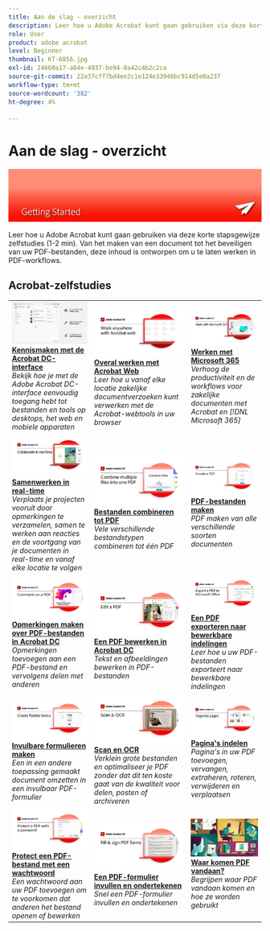```yaml
---
title: Aan de slag - overzicht
description: Leer hoe u Adobe Acrobat kunt gaan gebruiken via deze korte stapsgewijze tutorials (1-2 min)
role: User
product: adobe acrobat
level: Beginner
thumbnail: KT-6856.jpg
exl-id: 24660a17-a04e-4937-be94-0a42c4b2c2ca
source-git-commit: 22a37cff7bd4ee2c1e124e33946bc914d5e0a237
workflow-type: tm+mt
source-wordcount: '382'
ht-degree: 4%

---
```


# Aan de slag - overzicht

![Aan de slag met Acrobat](../assets/Hero-GettingStarted.png)

Leer hoe u Adobe Acrobat kunt gaan gebruiken via deze korte stapsgewijze zelfstudies (1-2 min). Van het maken van een document tot het beveiligen van uw PDF-bestanden, deze inhoud is ontworpen om u te laten werken in PDF-workflows.

## Acrobat-zelfstudies

<table style="table-layout:fixed">
<tr>
  <td>
    <a href="get-to-know-the-acrobat-dc-interface.md">
      <img alt="Kennismaken met de Acrobat DC-interface" src="../assets/Interface.jpg" />
    </a>
    <div>
    <a href="get-to-know-the-acrobat-dc-interface.md"><strong>Kennismaken met de Acrobat DC-interface</strong></a>
    </div>
    <em>Bekijk hoe je met de Adobe Acrobat DC-interface eenvoudig toegang hebt tot bestanden en tools op desktops, het web en mobiele apparaten</em>
    <br>
  </td>
  <td>
    <a href="acrobatweb.md">
      <img alt="Overal werken met Acrobat Web" src="../assets/Acrobatweb_1280.png" />
    </a>
    <div>
    <a href="acrobatweb.md"><strong>Overal werken met Acrobat Web</strong></a>
    </div>
    <em>Leer hoe u vanaf elke locatie zakelijke documentverzoeken kunt verwerken met de Acrobat-webtools in uw browser</em>
    <br>
  </td>
  <td>
    <a href="../integrate/integrate-overview.md#microsoft">
      <img alt="Werken met Microsoft 365" src="../assets/WorkMicrosoft365_1280.png" />
    </a>
    <div>
     <a href="../integrate/integrate-overview.md#microsoft"><strong>Werken met Microsoft 365</strong></a>
    </div>
    <em>Verhoog de productiviteit en de workflows voor zakelijke documenten met Acrobat en [!DNL Microsoft 365]</em>
    <br>
  </td>
</tr>
<tr>
   <td>
    <a href="collaborate.md">
      <img alt="Samenwerken in real-time" src="../assets/Collaborate_1280.png" />
    </a>
    <div>
     <a href="collaborate.md"><strong>Samenwerken in real-time</strong></a>
    </div>
    <em>Verplaats je projecten vooruit door opmerkingen te verzamelen, samen te werken aan reacties en de voortgang van je documenten in real-time en vanaf elke locatie te volgen</em>
    <br>
  </td>
  <td>
    <a href="combine-to-pdf.md">
      <img alt="Combine Files naar PDF" src="../assets/Combine.jpg" />
    </a>
    <div>
     <a href="combine-to-pdf.md"><strong>Bestanden combineren tot PDF</strong></a>
    </div>
    <em>Vele verschillende bestandstypen combineren tot één PDF</em>
    <br>
  </td>
  <td>
    <a href="create-pdf.md">
      <img alt="PDF-bestanden maken" src="../assets/Create.jpg" />
    </a>
    <div>
    <a href="create-pdf.md"><strong>PDF-bestanden maken</strong></a>
    </div>
    <em>PDF maken van alle verschillende soorten documenten</em>
    <br>
  </td>
</tr>
<tr>
  <td>
    <a href="comment-on-pdf-files.md">
      <img alt="Opmerkingen maken over PDF-bestanden in Acrobat DC" src="../assets/Comment.jpg" />
    </a>
    <div>
    <a href="comment-on-pdf-files.md"><strong>Opmerkingen maken over PDF-bestanden in Acrobat DC</strong></a>
    </div>
    <em>Opmerkingen toevoegen aan een PDF-bestand en vervolgens delen met anderen</em>
    <br>
  </td>
  <td>
    <a href="edit-pdf.md">
      <img alt="Een PDF bewerken in Acrobat DC" src="../assets/Edit.jpg" />
    </a>
    <div>
    <a href="edit-pdf.md"><strong>Een PDF bewerken in Acrobat DC</strong></a>
    </div>
    <em>Tekst en afbeeldingen bewerken in PDF-bestanden</em>
    <br>
  </td>
   <td>
    <a href="export-pdf.md">
      <img alt="Een PDF exporteren naar bewerkbare indelingen" src="../assets/Export.jpg" />
    </a>
    <div>
    <a href="export-pdf.md"><strong>Een PDF exporteren naar bewerkbare indelingen</strong></a>
    </div>
    <em>Leer hoe u uw PDF-bestanden exporteert naar bewerkbare indelingen</em>
    <br>
  </td>
</tr>
<tr>
  <td>
    <a href="create-fillable-forms.md">
      <img alt="Invulbare formulieren maken" src="../assets/Form.jpg" />
    </a>
    <div>
    <a href="create-fillable-forms.md"><strong>Invulbare formulieren maken</strong></a>
    </div>
    <em>Een in een andere toepassing gemaakt document omzetten in een invulbaar PDF-formulier</em>
    <br>
  </td>
  <td>
    <a href="scan-and-ocr.md">
      <img alt="Scan en OCR" src="../assets/Scan.jpg" />
    </a>
    <div>
    <a href="scan-and-ocr.md"><strong>Scan en OCR</strong></a>
    </div>
    <em>Verklein grote bestanden en optimaliseer je PDF zonder dat dit ten koste gaat van de kwaliteit voor delen, posten of archiveren</em>
    <br>
  </td>
  <td>
    <a href="organize.md">
      <img alt="Pagina's indelen" src="../assets/Organize.jpg" />
    </a>
    <div>
    <a href="organize.md"><strong>Pagina's indelen</strong></a>
    </div>
    <em>Pagina's in uw PDF toevoegen, vervangen, extraheren, roteren, verwijderen en verplaatsen</em>
    <br>
  </td>
</tr>
<tr>
  <td>
    <a href="password-protect.md">
      <img alt="Protect een PDF-bestand met een wachtwoord" src="../assets/Protect.jpg" />
    </a>
    <div>
    <a href="password-protect.md"><strong>Protect een PDF-bestand met een wachtwoord</strong></a>
    </div>
    <em>Een wachtwoord aan uw PDF toevoegen om te voorkomen dat anderen het bestand openen of bewerken</em>
    <br>
  </td>
  <td>
    <a href="fill-and-sign.md">
      <img alt="Een PDF-formulier invullen en ondertekenen" src="../assets/FillSign.jpg" />
    </a>
    <div>
    <a href="fill-and-sign.md"><strong>Een PDF-formulier invullen en ondertekenen</strong></a>
    </div>
    <em>Snel een PDF-formulier invullen en ondertekenen</em>
    <br>
  </td>
  <td>
    <a href="where-do-pdfs-come-from.md">
      <img alt="Waar komen PDF vandaan?" src="../assets/WherePDFs.jpg" />
    </a>
    <div>
    <a href="where-do-pdfs-come-from.md"><strong>Waar komen PDF vandaan?</strong></a>
    </div>
    <em>Begrijpen waar PDF vandaan komen en hoe ze worden gebruikt</em>
    <br>
  </td>
</tr>
</table>
